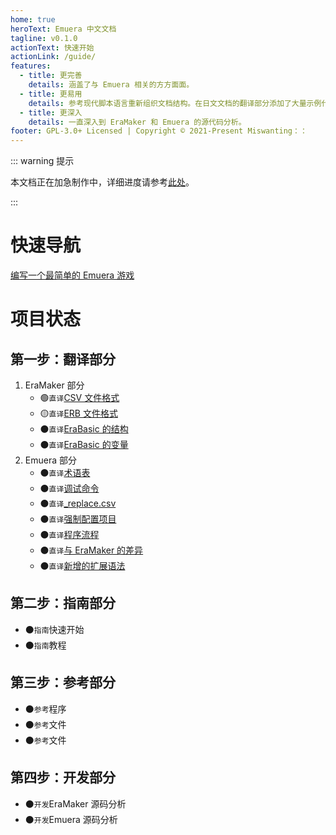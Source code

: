 ```yaml
---
home: true
heroText: Emuera 中文文档
tagline: v0.1.0
actionText: 快速开始
actionLink: /guide/
features:
  - title: 更完善
    details: 涵盖了与 Emuera 相关的方方面面。
  - title: 更易用
    details: 参考现代脚本语言重新组织文档结构。在日文文档的翻译部分添加了大量示例代码。
  - title: 更深入
    details: 一直深入到 EraMaker 和 Emuera 的源代码分析。
footer: GPL-3.0+ Licensed | Copyright © 2021-Present Miswanting：：
---
```


::: warning 提示

本文档正在加急制作中，详细进度请参考[此处](#项目状态)。

:::

# 快速导航

[编写一个最简单的 Emuera 游戏]()

# 项目状态

## 第一步：翻译部分

1. EraMaker 部分
   - :green_circle:`直译`[CSV 文件格式](/translation/CSV_File_Format)
   - :yellow_circle:`直译`[ERB 文件格式](/translation/ERB_File_Format)
   - :black_circle:`直译`[EraBasic 的结构]()
   - :black_circle:`直译`[EraBasic 的变量]()
2. Emuera 部分
   - :black_circle:`直译`[术语表]()
   - :black_circle:`直译`[调试命令]()
   - :black_circle:`直译`[\_replace.csv]()
   - :black_circle:`直译`[强制配置项目]()
   - :black_circle:`直译`[程序流程]()
   - :black_circle:`直译`[与 EraMaker 的差异]()
   - :black_circle:`直译`[新增的扩展语法]()

## 第二步：指南部分

- :black_circle:`指南`快速开始
- :black_circle:`指南`教程

## 第三步：参考部分

- :black_circle:`参考`程序
- :black_circle:`参考`文件
- :black_circle:`参考`文件

## 第四步：开发部分

- :black_circle:`开发`EraMaker 源码分析
- :black_circle:`开发`Emuera 源码分析
